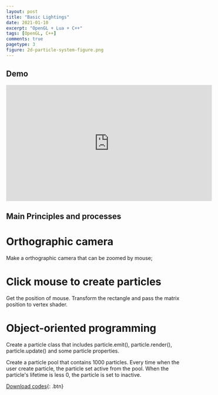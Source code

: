 ```yaml
---
layout: post
title: "Basic Lightings"
date: 2021-01-10
excerpt: "OpenGL + Lua + C++"
tags: [OpenGL, C++]
comments: true
pagetype: 3
figure: 2d-particle-system-figure.png
---
```


## Demo
<iframe width="560" height="315" src="https://www.youtube.com/embed/J-SP_gg1kiw" frameborder="0" allow="accelerometer; autoplay; encrypted-media; gyroscope; picture-in-picture" allowfullscreen></iframe>

## Main Principles and processes

# Orthographic camera

Make a orthographic camera that can be zoomed by mouse;

# Click mouse to create particles

Get the position of mouse. Transform the rectangle and pass the matrix position to vertex shader. 

# Object-oriented programming

Create a particle class that includes particle.emit(), particle.render(), particle.update() and some particle properties.

Create a particle pool that contains 1000 particles. Every time when the user create particle, the particle set active from the pool. When the particle's lifetime is less 0, the particle is set to inactive.

[Download codes](https://github.com/MuruC/ParticleSystem){: .btn}